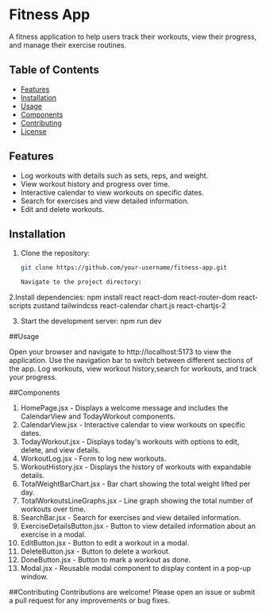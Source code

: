 # Fitness App

A fitness application to help users track their workouts, view their progress, and manage their exercise routines.

## Table of Contents

- [Features](#features)
- [Installation](#installation)
- [Usage](#usage)
- [Components](#components)
- [Contributing](#contributing)
- [License](#license)

## Features

- Log workouts with details such as sets, reps, and weight.
- View workout history and progress over time.
- Interactive calendar to view workouts on specific dates.
- Search for exercises and view detailed information.
- Edit and delete workouts.

## Installation

1. Clone the repository:

   ```bash
   git clone https://github.com/your-username/fitness-app.git

   Navigate to the project directory:

2.Install dependencies:
  npm install react react-dom react-router-dom react-scripts zustand tailwindcss react-calendar chart.js react-chartjs-2
  

3. Start the development server:
   npm run dev

##Usage

Open your browser and navigate to http://localhost:5173 to view the application.
Use the navigation bar to switch between different sections of the app.
Log workouts, view workout history,search for workouts, and track your progress.

##Components
1. HomePage.jsx - 
  Displays a welcome message and includes the CalendarView and TodayWorkout components.
2. CalendarView.jsx - 
  Interactive calendar to view workouts on specific dates.
3. TodayWorkout.jsx - 
  Displays today's workouts with options to edit, delete, and view details.
4. WorkoutLog.jsx - 
  Form to log new workouts.
5. WorkoutHistory.jsx -
  Displays the history of workouts with expandable details.
6. TotalWeightBarChart.jsx - 
  Bar chart showing the total weight lifted per day.
7. TotalWorkoutsLineGraphs.jsx -
  Line graph showing the total number of workouts over time.
8. SearchBar.jsx -
  Search for exercises and view detailed information.
9. ExerciseDetailsButton.jsx -
  Button to view detailed information about an exercise in a modal.
10. EditButton.jsx -
  Button to edit a workout in a modal.
11. DeleteButton.jsx -
  Button to delete a workout.
12. DoneButton.jsx -
  Button to mark a workout as done.
13. Modal.jsx -
  Reusable modal component to display content in a pop-up window.
  
##Contributing
Contributions are welcome! Please open an issue or submit a pull request for any improvements or bug fixes.
